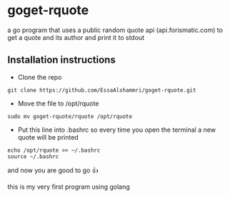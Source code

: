# goget-rquote
a go program that uses a public random quote api (api.forismatic.com) to get a quote and its author and print it to stdout 

## Installation instructions
* Clone the repo
```
git clone https://github.com/EssaAlshammri/goget-rquote.git
```

* Move the file to /opt/rquote
```
sudo mv goget-rquote/rquote /opt/rquote
```

* Put this line into .bashrc so every time you open the terminal a new quote will be printed
```
echo /opt/rquote >> ~/.bashrc
source ~/.bashrc
```

and now you are good to go :+1:

this is my very first program using golang


